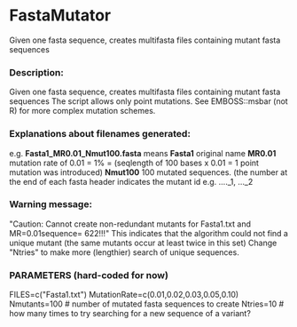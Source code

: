 # FastaMutator
Given one fasta sequence, creates multifasta files containing mutant fasta sequences

### Description: 
Given one fasta sequence, creates multifasta files containing mutant fasta sequences
The script allows only point mutations. See EMBOSS::msbar (not R) for more complex mutation schemes.

### Explanations about filenames generated:
   e.g. __Fasta1_MR0.01_Nmut100.fasta__ means
__Fasta1__ original name 
__MR0.01__ mutation rate of 0.01 = 1% = (seqlength of 100 bases x 0.01 = 1 point mutation was introduced)
__Nmut100__ 100 mutated sequences. (the number at the end of each fasta header indicates the mutant id e.g. …._1, …_2

### Warning message: 
"Caution: Cannot create non-redundant mutants for Fasta1.txt and MR=0.01sequence= 622!!!"
This indicates that the algorithm could not find a unique mutant (the same mutants occur at least twice in this set)
Change "Ntries" to make more (lengthier) search of unique sequences.

### PARAMETERS (hard-coded for now)
FILES=c("Fasta1.txt")
MutationRate=c(0.01,0.02,0.03,0.05,0.10)
Nmutants=100 # number of mutated fasta sequences to create
Ntries=10 # how many times to try searching for a new sequence of a variant?
